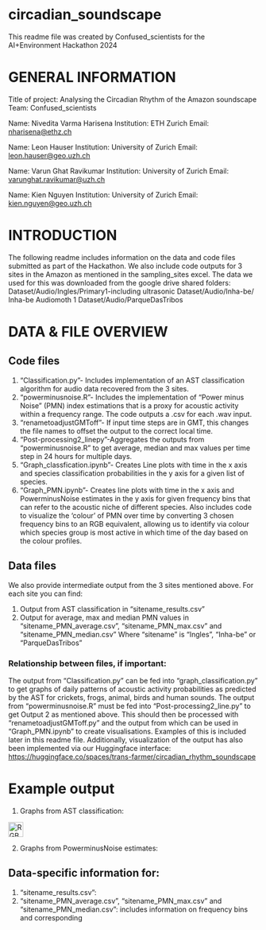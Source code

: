 # circadian_soundscape
This readme file was created by Confused_scientists for the AI+Environment Hackathon 2024

# GENERAL INFORMATION
Title of project: Analysing the Circadian Rhythm of the Amazon soundscape
Team: Confused_scientists

Name: Nivedita Varma Harisena
Institution: ETH Zurich
Email: nharisena@ethz.ch

Name: Leon Hauser
Institution: University of Zurich
Email: leon.hauser@geo.uzh.ch

Name: Varun Ghat Ravikumar
Institution: University of Zurich
Email: varunghat.ravikumar@uzh.ch

Name: Kien Nguyen
Institution: University of Zurich
Email: kien.nguyen@geo.uzh.ch

# INTRODUCTION
The following readme includes information on the data and code files submitted as part of the Hackathon. We also include code outputs for 3 sites in the Amazon as mentioned in the sampling_sites excel. The data we used for this was downloaded from the google drive shared folders:
	Dataset/Audio/Ingles/Primary1-including ultrasonic
	Dataset/Audio/Inha-be/ Inha-be Audiomoth 1
	Dataset/Audio/ParqueDasTribos

	
# DATA & FILE OVERVIEW
## Code files
1.	“Classification.py”- Includes implementation of an AST classification algorithm for audio data recovered from the 3 sites.
2.	“powerminusnoise.R”- Includes the implementation of “Power minus Noise” (PMN) index estimations that is a proxy for acoustic activity within a frequency range. The code outputs a .csv for each .wav input.
3.	“renametoadjustGMToff”- If input time steps are in GMT, this changes the file names to offset the output to the correct local time. 
4.	“Post-processing2_linepy”-Aggregates the outputs from “powerminusnoise.R” to get average, median and max values per time step in 24 hours for multiple days.
5.	“Graph_classfication.ipynb”- Creates Line plots with time in the x axis and species classification probabilities in the y axis for a given list of species.
6.	“Graph_PMN.ipynb”- Creates line plots with time in the x axis and PowerminusNoise estimates in the y axis for given frequency bins that can refer to the acoustic niche of different species. Also includes code to visualize the ‘colour’ of PMN over time by converting 3 chosen frequency bins to an RGB equivalent, allowing us to identify via colour which species group is most active in which time of the day based on the colour profiles.

## Data files
We also provide intermediate output from the 3 sites mentioned above. For each site you can find:
1.	Output from AST classification in “sitename_results.csv”
2.	Output for average, max and median PMN values in “sitename_PMN_average.csv”, “sitename_PMN_max.csv”  and “sitename_PMN_median.csv”
Where “sitename” is “Ingles”, “Inha-be” or “ParqueDasTribos”

### Relationship between files, if important: 
The output from “Classification.py” can be fed into “graph_classification.py” to get graphs of daily patterns of acoustic activity probabilities as predicted by the AST for crickets, frogs, animal, birds and human sounds.
The output from “powerminusnoise.R” must be fed into “Post-processing2_line.py” to get Output 2 as mentioned above. This should then be processed with “renametoadjustGMToff.py” and the output from which can be used in “Graph_PMN.ipynb” to create visualisations. Examples of this is included later in this readme file. 
Additionally, visualization of the output has also been implemented via our Huggingface interface: https://huggingface.co/spaces/trans-farmer/circadian_rhythm_soundscape

# Example output

1.	Graphs from AST classification:  
<img loading="lazy" width="30px" src="[./images/RGB_cirlce_out.jpg]" alt="RGB_cirlce_out.jpg" />

2.	Graphs from PowerminusNoise estimates:


## Data-specific information for:
1.	“sitename_results.csv”: 
2.	“sitename_PMN_average.csv”, “sitename_PMN_max.csv”  and “sitename_PMN_median.csv”: includes information on frequency bins and corresponding
